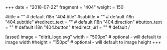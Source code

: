 +++
date = "2018-07-22"
fragment = "404"
weight = 150

#title = "" # default i18n "404.title"
#subtitle = "" # default i18n "404.subtitle"
#redirect_text = "" # default i18n "404.direction"
#button_text = "" # default i18n "404.button"
#redirect_url = "" # default /

[asset]
  image = "ditrit_logo.svg"
  width = "500px" # optional - will default to image width
  #height = "150px" # optional - will default to image height
+++
 